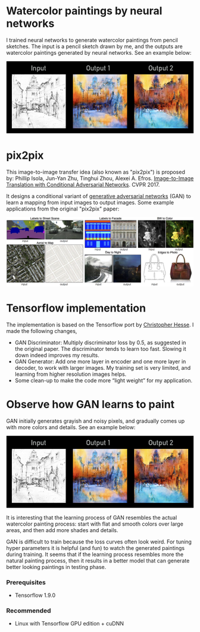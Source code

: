 # Watercolor paintings by neural networks

I trained neural networks to generate watercolor paintings from pencil sketches. The input is a pencil sketch drawn by me, and the outputs are watercolor paintings generated by neural networks. See an example below:

<img src="docs/output_paintings.png" width="800px"/>

# pix2pix 

This image-to-image transfer idea (also known as "pix2pix") is proposed by: 
Phillip Isola, Jun-Yan Zhu, Tinghui Zhou, Alexei A. Efros. 
[Image-to-Image Translation with Conditional Adversarial Networks](https://arxiv.org/abs/1611.07004). 
CVPR 2017.

It designs a conditional variant of [generative adversarial networks](https://arxiv.org/abs/1406.2661) (GAN) to learn a mapping from input images to output images. Some example applications from the original "pix2pix" paper:

<img src="docs/examples.jpg" width="900px"/>

# Tensorflow implementation

The implementation is based on the Tensorflow port by [Christopher Hesse](https://github.com/christopherhesse). I made the following changes,
- GAN Discriminator: Multiply discriminator loss by 0.5, as suggested in the original paper. The discriminator tends to learn too fast. Slowing it down indeed improves my results.
- GAN Generator: Add one more layer in encoder and one more layer in decoder, to work with larger images. My training set is very limited, and learning from higher resolution images helps.
- Some clean-up to make the code more “light weight” for my application.

# Observe how GAN learns to paint

GAN initially generates grayish and noisy pixels, and gradually comes up with more colors and details. See an example below:

<img src="docs/output_paintings.png"/>

It is interesting that the learning process of GAN resembles the actual watercolor painting process: start with flat and smooth colors over large areas, and then add more shades and details.

GAN is difficult to train because the loss curves often look weird. For tuning hyper parameters it is helpful (and fun) to watch the generated paintings during training. It seems that if the learning process resembles more the natural painting process, then it results in a better model that can generate better looking paintings in testing phase.

### Prerequisites
- Tensorflow 1.9.0

### Recommended
- Linux with Tensorflow GPU edition + cuDNN
